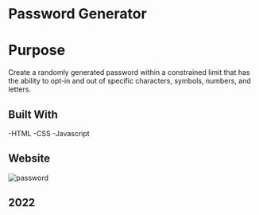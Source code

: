 # Password Generator

# Purpose

Create a randomly generated password within a constrained limit that has the ability to opt-in and out of specific characters, symbols, numbers, and letters.

## Built With

-HTML
-CSS
-Javascript

## Website


![password](https://user-images.githubusercontent.com/105378214/181411534-5d88a27e-84f8-46f7-9fd8-ad6ab26b79d7.png)

## 2022
